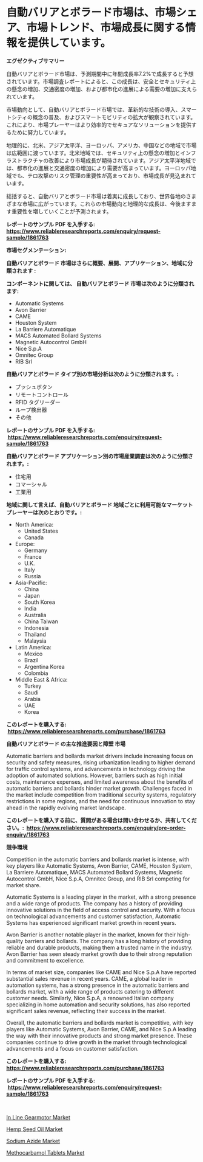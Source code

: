 <p><h1>自動バリアとボラード市場は、市場シェア、市場トレンド、市場成長に関する情報を提供しています。</h1></p><p><strong>エグゼクティブサマリー</strong></p>
<p><p>自動バリアとボラード市場は、予測期間中に年間成長率7.2%で成長すると予想されています。市場調査レポートによると、この成長は、安全とセキュリティ上の懸念の増加、交通密度の増加、および都市化の進展による需要の増加に支えられています。</p><p>市場動向として、自動バリアとボラード市場では、革新的な技術の導入、スマートシティの概念の普及、およびスマートモビリティの拡大が観察されています。これにより、市場プレーヤーはより効率的でセキュアなソリューションを提供するために努力しています。</p><p>地理的に、北米、アジア太平洋、ヨーロッパ、アメリカ、中国などの地域で市場は広範囲に渡っています。北米地域では、セキュリティ上の懸念の増加とインフラストラクチャの改善により市場成長が期待されています。アジア太平洋地域では、都市化の進展と交通密度の増加により需要が高まっています。ヨーロッパ地域でも、テロ攻撃のリスク管理の重要性が高まっており、市場成長が見込まれています。</p><p>総括すると、自動バリアとボラード市場は着実に成長しており、世界各地のさまざまな市場に広がっています。これらの市場動向と地理的な成長は、今後ますます重要性を増していくことが予測されます。</p></p>
<p><strong>レポートのサンプル PDF を入手する: <a href="https://www.reliableresearchreports.com/enquiry/request-sample/1861763">https://www.reliableresearchreports.com/enquiry/request-sample/1861763</a></strong></p>
<p><strong>市場セグメンテーション:</strong></p>
<p><strong> 自動バリアとボラード 市場はさらに概要、展開、アプリケーション、地域に分類されます :</strong></p>
<p><strong>コンポーネントに関しては、 自動バリアとボラード 市場は次のように分類されます: &nbsp;</strong></p>
<p><ul><li>Automatic Systems</li><li>Avon Barrier</li><li>CAME</li><li>Houston System</li><li>La Barriere Automatique</li><li>MACS Automated Bollard Systems</li><li>Magnetic Autocontrol GmbH</li><li>Nice S.p.A</li><li>Omnitec Group</li><li>RIB Srl</li></ul></p>
<p><strong> 自動バリアとボラード タイプ別の市場分析は次のように分類されます。:</strong></p>
<p><ul><li>プッシュボタン</li><li>リモートコントロール</li><li>RFID タグリーダー</li><li>ループ検出器</li><li>その他</li></ul></p>
<p><strong>レポートのサンプル PDF を入手する: &nbsp;<a href="https://www.reliableresearchreports.com/enquiry/request-sample/1861763">https://www.reliableresearchreports.com/enquiry/request-sample/1861763</a></strong></p>
<p><strong> 自動バリアとボラード アプリケーション別の市場産業調査は次のように分類されます。:</strong></p>
<p><ul><li>住宅用</li><li>コマーシャル</li><li>工業用</li></ul></p>
<p><strong>地域に関して言えば、自動バリアとボラード 地域ごとに利用可能なマーケットプレーヤーは次のとおりです。:</strong></p>
<p><ul>
    <li>
        North America:
        <ul>
            <li>United States</li>
            <li>Canada</li>
        </ul>
    </li>
    <li>
        Europe:
        <ul>
            <li>Germany</li>
            <li>France</li>
            <li>U.K.</li>
            <li>Italy</li>
            <li>Russia</li>
        </ul>
    </li>
    <li>
        Asia-Pacific:
        <ul>
            <li>China</li>
            <li>Japan</li>
            <li>South Korea</li>
            <li>India</li>
            <li>Australia</li>
            <li>China Taiwan</li>
            <li>Indonesia</li>
            <li>Thailand</li>
            <li>Malaysia</li>
        </ul>
    </li>
    <li>
        Latin America:
        <ul>
            <li>Mexico</li>
            <li>Brazil</li>
            <li>Argentina Korea</li>
            <li>Colombia</li>
        </ul>
    </li>
    <li>
        Middle East & Africa:
        <ul>
            <li>Turkey</li>
            <li>Saudi</li>
            <li>Arabia</li>
            <li>UAE</li>
            <li>Korea</li>
        </ul>
    </li>
    </ul></p>
<p><strong>このレポートを購入する: &nbsp;<a href="https://www.reliableresearchreports.com/purchase/1861763">https://www.reliableresearchreports.com/purchase/1861763</a></strong></p>
<p><strong>自動バリアとボラード の主な推進要因と障壁 市場</strong></p>
<p><p>Automatic barriers and bollards market drivers include increasing focus on security and safety measures, rising urbanization leading to higher demand for traffic control systems, and advancements in technology driving the adoption of automated solutions. However, barriers such as high initial costs, maintenance expenses, and limited awareness about the benefits of automatic barriers and bollards hinder market growth. Challenges faced in the market include competition from traditional security systems, regulatory restrictions in some regions, and the need for continuous innovation to stay ahead in the rapidly evolving market landscape.</p></p>
<p><strong>このレポートを購入する前に、質問がある場合は問い合わせるか、共有してください。:&nbsp; <a href="https://www.reliableresearchreports.com/enquiry/pre-order-enquiry/1861763">https://www.reliableresearchreports.com/enquiry/pre-order-enquiry/1861763</a></strong></p>
<p><strong>競争環境</strong></p>
<p><p>Competition in the automatic barriers and bollards market is intense, with key players like Automatic Systems, Avon Barrier, CAME, Houston System, La Barriere Automatique, MACS Automated Bollard Systems, Magnetic Autocontrol GmbH, Nice S.p.A, Omnitec Group, and RIB Srl competing for market share. </p><p>Automatic Systems is a leading player in the market, with a strong presence and a wide range of products. The company has a history of providing innovative solutions in the field of access control and security. With a focus on technological advancements and customer satisfaction, Automatic Systems has experienced significant market growth in recent years.</p><p>Avon Barrier is another notable player in the market, known for their high-quality barriers and bollards. The company has a long history of providing reliable and durable products, making them a trusted name in the industry. Avon Barrier has seen steady market growth due to their strong reputation and commitment to excellence.</p><p>In terms of market size, companies like CAME and Nice S.p.A have reported substantial sales revenue in recent years. CAME, a global leader in automation systems, has a strong presence in the automatic barriers and bollards market, with a wide range of products catering to different customer needs. Similarly, Nice S.p.A, a renowned Italian company specializing in home automation and security solutions, has also reported significant sales revenue, reflecting their success in the market.</p><p>Overall, the automatic barriers and bollards market is competitive, with key players like Automatic Systems, Avon Barrier, CAME, and Nice S.p.A leading the way with their innovative products and strong market presence. These companies continue to drive growth in the market through technological advancements and a focus on customer satisfaction.</p></p>
<p><strong>このレポートを購入する: &nbsp; <a href="https://www.reliableresearchreports.com/purchase/1861763">https://www.reliableresearchreports.com/purchase/1861763</a></strong></p>
<p><strong>レポートのサンプル PDF を入手する: &nbsp;<a href="https://www.reliableresearchreports.com/enquiry/request-sample/1861763">https://www.reliableresearchreports.com/enquiry/request-sample/1861763</a></strong><strong></strong></p>
<p>&nbsp;</p>
<p><p><a href="https://lydian-appliance-61d.notion.site/In-Line-Gearmotor-Market-Provides-a-Comprehensive-Analysis-Including-a-Macro-Overview-of-the-Market--c5c398fd9829468b82c1b256119632a5">In Line Gearmotor Market</a></p><p><a href="https://view.publitas.com/reportprime-1/global-hemp-seed-oil-market-by-types-applications-and-major-players-with-regional-growth-rate-analysis-and-development-situation-from-2023-to-2030/">Hemp Seed Oil Market</a></p><p><a href="https://github.com/Sherrillcrooksxa8i18ucf2m/Market-Research-Report-List-1/blob/main/sodium-azide-market.md">Sodium Azide Market</a></p><p><a href="https://view.publitas.com/reportprime-1/methocarbamol-tablets-market-size-furnishes-valuable-information-encompassing-market-share-market-trends-and-projections-spanning-from-2023-to-2030/">Methocarbamol Tablets Market</a></p></p>
